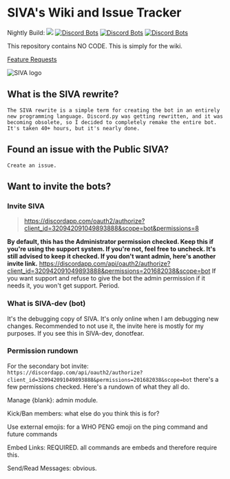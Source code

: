# SIVA's Wiki and Issue Tracker
Nightly Build: ![](https://greem.visualstudio.com/_apis/public/build/definitions/a8e3cd4d-6001-43ff-ae22-5a7d66420da7/3/badge)
[![Discord Bots](https://discordbots.org/api/widget/status/320942091049893888.svg)](https://discordbots.org/bot/320942091049893888)
[![Discord Bots](https://discordbots.org/api/widget/upvotes/320942091049893888.svg)](https://discordbots.org/bot/320942091049893888)
[![Discord Bots](https://discordbots.org/api/widget/lib/320942091049893888.svg)](https://discordbots.org/bot/320942091049893888)


This repository contains NO CODE. This is simply for the wiki.

[Feature Requests](https://feathub.com/Greeem/greeem.github.io)

![SIVA logo](https://raw.githubusercontent.com/Greeem/SIVA-Issues/master/Images/SIVA.png)

## What is the SIVA rewrite?
`The SIVA rewrite is a simple term for creating the bot in an entirely new programming language. Discord.py was getting rewritten, and it was becoming obsolete, so I decided to completely remake the entire bot. It's taken 40+ hours, but it's nearly done.`

## Found an issue with the Public SIVA?
`Create an issue.`

## Want to invite the bots?

### Invite SIVA
> https://discordapp.com/oauth2/authorize?client_id=320942091049893888&scope=bot&permissions=8
  
**By default, this has the Administrator permission checked. Keep this if you're using the support system. If you're not, feel free to uncheck. It's still advised to keep it checked. If you don't want admin, here's another invite link.**
https://discordapp.com/api/oauth2/authorize?client_id=320942091049893888&permissions=201682038&scope=bot
If you want support and refuse to give the bot the admin permission if it needs it, you won't get support. Period.

### What is SIVA-dev (bot)
It's the debugging copy of SIVA. It's only online when I am debugging new changes. Recommended to not use it, the invite here is mostly for my purposes. If you see this in SIVA-dev, donotfear.

### Permission rundown

For the secondary bot invite: `https://discordapp.com/api/oauth2/authorize?client_id=320942091049893888&permissions=201682038&scope=bot` there's a few permissions checked. Here's a rundown of what they all do.

Manage {blank}: admin module.

Kick/Ban members: what else do you think this is for?

Use external emojis: for a WHO PENG emoji on the ping command and future commands

Embed Links: REQUIRED. all commands are embeds and therefore require this.

Send/Read Messages: obvious.
  


